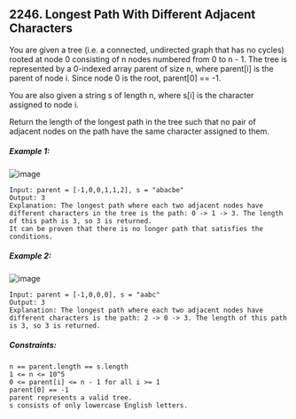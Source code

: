﻿## 2246. Longest Path With Different Adjacent Characters

You are given a tree (i.e. a connected, undirected graph that has no cycles) rooted at node 0 consisting of n nodes numbered from 0 to n - 1. The tree is represented by a 0-indexed array parent of size n, where parent[i] is the parent of node i. Since node 0 is the root, parent[0] == -1.

You are also given a string s of length n, where s[i] is the character assigned to node i.

Return the length of the longest path in the tree such that no pair of adjacent nodes on the path have the same character assigned to them.

##### Example 1:

![image](https://user-images.githubusercontent.com/36387585/212415623-851d9b65-9b36-414b-a224-a739dd6dd5a5.png)

    Input: parent = [-1,0,0,1,1,2], s = "abacbe"
    Output: 3
    Explanation: The longest path where each two adjacent nodes have different characters in the tree is the path: 0 -> 1 -> 3. The length of this path is 3, so 3 is returned.
    It can be proven that there is no longer path that satisfies the conditions.

##### Example 2:

![image](https://user-images.githubusercontent.com/36387585/212415635-5b3eb1ac-725c-43c7-932c-3a84e6fcb557.png)

    Input: parent = [-1,0,0,0], s = "aabc"
    Output: 3
    Explanation: The longest path where each two adjacent nodes have different characters is the path: 2 -> 0 -> 3. The length of this path is 3, so 3 is returned.

##### Constraints:

    n == parent.length == s.length
    1 <= n <= 10^5
    0 <= parent[i] <= n - 1 for all i >= 1
    parent[0] == -1
    parent represents a valid tree.
    s consists of only lowercase English letters.
